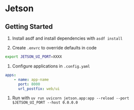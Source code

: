 # Jetson

## Getting Started

1. Install asdf and install dependencies with `asdf install`

1. Create `.envrc` to override defaults in code

```sh
export JETSON_UI_PORT=XXXX
```

1. Configure applications in `.config.yaml`

```yaml
apps:
    - name: app-name
      port: 8000
      url_postfix: web/ui
```

1. Run with `uv run uvicorn jetson.app:app --reload --port $JETSON_UI_PORT --host 0.0.0.0`
